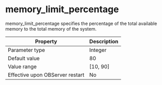 memory_limit_percentage 
============================================

memory_limit_percentage specifies the percentage of the total available memory to the total memory of the system. 


|          **Property**           | **Description** |
|---------------------------------|-----------------|
| Parameter type                  | Integer         |
| Default value                   | 80              |
| Value range                     | \[10, 90\]      |
| Effective upon OBServer restart | No              |



